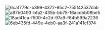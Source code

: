 
![6caf779c-b399-4372-95c2-755f42537dab](https://github.com/Ah-Alamgir/hisab_Nikash/assets/133861708/7a681584-a661-4ee1-a430-1a8b60a0e80f)
![a87b0493-bfa2-435b-bb75-16acdbb08be5](https://github.com/Ah-Alamgir/hisab_Nikash/assets/133861708/99995d52-b848-4354-9b68-7a204cbad1a9)
![18ad41ca-f500-4c2d-97a9-f64b599a2236](https://github.com/Ah-Alamgir/hisab_Nikash/assets/133861708/9bed5039-d0f2-4f2f-8cac-02eb4c1b7924)
![6eb435fd-449e-4eb0-aa3f-241a141cf374](https://github.com/Ah-Alamgir/hisab_Nikash/assets/133861708/6a6a279f-9aee-4633-943d-29de02c573e8)

